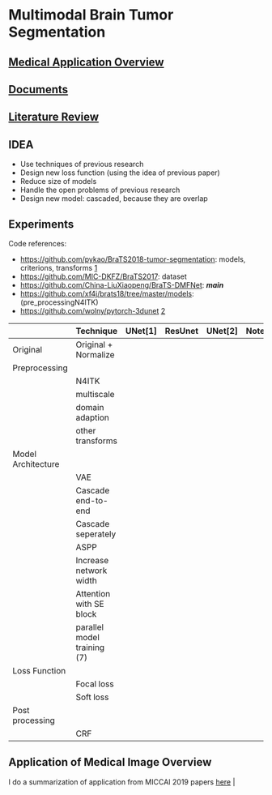 # Multimodal Brain Tumor Segmentation 

## [Medical Application Overview](./research/application_medical_overview.md)
## [Documents](./research/documents.md)
## [Literature Review](./research/literature_review.md)

## IDEA
- Use techniques of previous research
- Design new loss function (using the idea of previous paper)
- Reduce size of models
- Handle the open problems of previous research
- Design new model: cascaded, because they are overlap

## Experiments
Code references:
- https://github.com/pykao/BraTS2018-tumor-segmentation: models, criterions, transforms [1](https://github.com/pykao/BraTS2018-tumor-segmentation)
- https://github.com/MIC-DKFZ/BraTS2017: dataset
- https://github.com/China-LiuXiaopeng/BraTS-DMFNet: ***main***
- https://github.com/xf4j/brats18/tree/master/models: (pre_processingN4ITK)
- https://github.com/wolny/pytorch-3dunet [2](https://github.com/wolny/pytorch-3dunet)


|                    | Technique                      | UNet[1]| ResUnet | UNet[2]| Note |
|--------------------|--------------------------------|--------|---------|--------|------|
| Original           | Original  + Normalize          |        |         |        |      |
| Preprocessing      |                                |        |         |        |      |
|                    | N4ITK                          |        |         |        |      |
|                    | multiscale                     |        |         |        |      |
|                    | domain adaption                |        |         |        |      |
|                    | other transforms               |        |         |        |      |
| Model Architecture |                                |        |         |        |      |
|                    | VAE                            |        |         |        |      |
|                    | Cascade end-to-end             |        |         |        |      |
|                    | Cascade seperately             |        |         |        |      |
|                    | ASPP                           |        |         |        |      |
|                    | Increase network width         |        |         |        |      |
|                    | Attention with SE block        |        |         |        |      |
|                    | parallel model training (7)    |        |         |        |      |
| Loss Function      |                                |        |         |        |      |
|                    | Focal loss                     |        |         |        |      |
|                    | Soft loss                      |        |         |        |      |
| Post processing    |                                |        |         |        |      |
|                    | CRF                            |        |         |        |      |

## Application of Medical Image Overview
I do a summarization of application from MICCAI 2019 papers [here](./research/application_medical_overview.md)
      |
